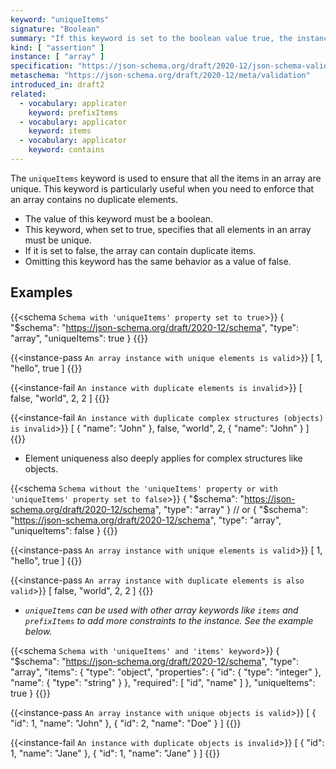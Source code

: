 ```yaml
---
keyword: "uniqueItems"
signature: "Boolean"
summary: "If this keyword is set to the boolean value true, the instance validates successfully if all of its elements are unique."
kind: [ "assertion" ]
instance: [ "array" ]
specification: "https://json-schema.org/draft/2020-12/json-schema-validation.html#section-6.4.3"
metaschema: "https://json-schema.org/draft/2020-12/meta/validation"
introduced_in: draft2
related:
  - vocabulary: applicator
    keyword: prefixItems
  - vocabulary: applicator
    keyword: items
  - vocabulary: applicator
    keyword: contains
---
```


The `uniqueItems` keyword is used to ensure that all the items in an array are unique. This keyword is particularly useful when you need to enforce that an array contains no duplicate elements.
* The value of this keyword must be a boolean.
* This keyword, when set to true, specifies that all elements in an array must be unique.
* If it is set to false, the array can contain duplicate items.
* Omitting this keyword has the same behavior as a value of false.

## Examples

{{<schema `Schema with 'uniqueItems' property set to true`>}}
{
  "$schema": "https://json-schema.org/draft/2020-12/schema",
  "type": "array",
  "uniqueItems": true
}
{{</schema>}}

{{<instance-pass `An array instance with unique elements is valid`>}}
[ 1, "hello", true ]
{{</instance-pass>}}

{{<instance-fail `An instance with duplicate elements is invalid`>}}
[ false, "world", 2, 2 ]
{{</instance-fail>}}

{{<instance-fail `An instance with duplicate complex structures (objects) is invalid`>}}
[ { "name": "John" }, false, "world", 2, { "name": "John" } ]
{{</instance-fail>}}
* Element uniqueness also deeply applies for complex structures like objects.

{{<schema `Schema without the 'uniqueItems' property or with 'uniqueItems' property set to false`>}}
{
  "$schema": "https://json-schema.org/draft/2020-12/schema",
  "type": "array"
}
  // or
{
  "$schema": "https://json-schema.org/draft/2020-12/schema",
  "type": "array",
  "uniqueItems": false
}
{{</schema>}}

{{<instance-pass `An array instance with unique elements is valid`>}}
[ 1, "hello", true ]
{{</instance-pass>}}

{{<instance-pass `An array instance with duplicate elements is also valid`>}}
[ false, "world", 2, 2 ]
{{</instance-pass>}}

* _`uniqueItems` can be used with other array keywords like `items` and `prefixItems` to add more constraints to the instance. See the example below._

{{<schema `Schema with 'uniqueItems' and 'items' keyword`>}}
{
  "$schema": "https://json-schema.org/draft/2020-12/schema",
  "type": "array",
  "items": {
    "type": "object",
    "properties": {
      "id": { "type": "integer" },
      "name": { "type": "string" }
    },
    "required": [ "id", "name" ]
  },
  "uniqueItems": true
}
{{</schema>}}

{{<instance-pass `An array instance with unique objects is valid`>}}
[
  { "id": 1, "name": "John" },
  { "id": 2, "name": "Doe" }
]
{{</instance-pass>}}

{{<instance-fail `An instance with duplicate objects is invalid`>}}
[
  { "id": 1, "name": "Jane" },
  { "id": 1, "name": "Jane" }
]
{{</instance-fail>}}
